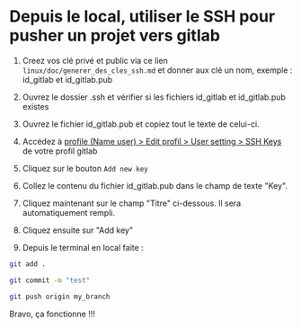 # Depuis le local, utiliser le SSH pour pusher un projet vers gitlab

1. Creez vos clé privé et public via ce lien `linux/doc/generer_des_cles_ssh.md` et donner aux clé un nom, exemple : id_gitlab et id_gitlab.pub

2. Ouvrez le dossier .ssh et vérifier si les fichiers id_gitlab et id_gitlab.pub existes

3. Ouvrez le fichier id_gitlab.pub et copiez tout le texte de celui-ci.

4. Accédez à [profile (Name user) > Edit profil > User setting > SSH Keys](https://gitlab.com/-/profile/keys) de votre profil gitlab 

5. Cliquez sur le bouton `Add new key`

6. Collez le contenu du fichier id_gitlab.pub dans le champ de texte "Key".

7. Cliquez maintenant sur le champ "Titre" ci-dessous. Il sera automatiquement rempli.

8. Cliquez ensuite sur "Add key"

9. Depuis le terminal en local faite :
```bash
git add .

git commit -m "test"

git push origin my_branch
```

Bravo, ça fonctionne !!!